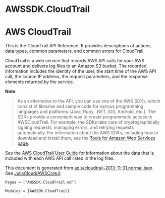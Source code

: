 # AWSSDK.CloudTrail

# AWS CloudTrail

This is the CloudTrail API Reference. It provides descriptions of actions, data types, common parameters, and common errors for CloudTrail.

CloudTrail is a web service that records AWS API calls for your AWS account and delivers log files to an Amazon S3 bucket. The recorded information includes the identity of the user, the start time of the AWS API call, the source IP address, the request parameters, and the response elements returned by the service.

**Note**
> As an alternative to the API, you can use one of the AWS SDKs, which consist of libraries and sample code for various programming languages and platforms (Java, Ruby, .NET, iOS, Android, etc.). The SDKs provide a convenient way to create programmatic access to AWSCloudTrail. For example, the SDKs take care of cryptographically signing requests, managing errors, and retrying requests automatically. For information about the AWS SDKs, including how to download and install them, see the [Tools for Amazon Web Services page](http://aws.amazon.com/tools/).

See the [AWS CloudTrail User Guide](http://docs.aws.amazon.com/awscloudtrail/latest/userguide/cloudtrail-user-guide.html) for information about the data that is included with each AWS API call listed in the log files.

This document is generated from
[apis/cloudtrail-2013-11-01.normal.json](https://github.com/aws/aws-sdk-js/blob/master/apis/cloudtrail-2013-11-01.normal.json).
See [JuliaCloud/AWSCore.jl](https://github.com/JuliaCloud/AWSCore.jl).

```@index
Pages = ["AWSSDK.CloudTrail.md"]
```

```@autodocs
Modules = [AWSSDK.CloudTrail]
```
